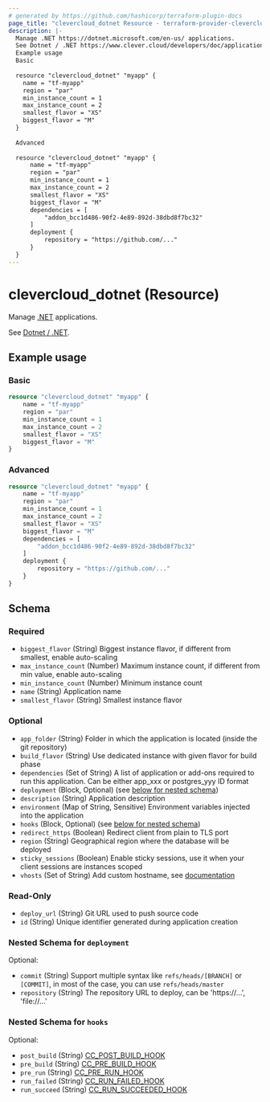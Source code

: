```yaml
---
# generated by https://github.com/hashicorp/terraform-plugin-docs
page_title: "clevercloud_dotnet Resource - terraform-provider-clevercloud"
description: |-
  Manage .NET https://dotnet.microsoft.com/en-us/ applications.
  See Dotnet / .NET https://www.clever.cloud/developers/doc/applications/dotnet/.
  Example usage
  Basic
  
  resource "clevercloud_dotnet" "myapp" {
  	name = "tf-myapp"
  	region = "par"
  	min_instance_count = 1
  	max_instance_count = 2
  	smallest_flavor = "XS"
  	biggest_flavor = "M"
  }
  
  Advanced
  
  resource "clevercloud_dotnet" "myapp" {
      name = "tf-myapp"
      region = "par"
      min_instance_count = 1
      max_instance_count = 2
      smallest_flavor = "XS"
      biggest_flavor = "M"
      dependencies = [
          "addon_bcc1d486-90f2-4e89-892d-38dbd8f7bc32"
      ]
      deployment {
          repository = "https://github.com/..."
      }
  }
---
```


# clevercloud_dotnet (Resource)

Manage [.NET](https://dotnet.microsoft.com/en-us/) applications.

See [Dotnet / .NET](https://www.clever.cloud/developers/doc/applications/dotnet/).

## Example usage

### Basic

```terraform
resource "clevercloud_dotnet" "myapp" {
	name = "tf-myapp"
	region = "par"
	min_instance_count = 1
	max_instance_count = 2
	smallest_flavor = "XS"
	biggest_flavor = "M"
}
```

### Advanced

```terraform
resource "clevercloud_dotnet" "myapp" {
    name = "tf-myapp"
    region = "par"
    min_instance_count = 1
    max_instance_count = 2
    smallest_flavor = "XS"
    biggest_flavor = "M"
    dependencies = [
        "addon_bcc1d486-90f2-4e89-892d-38dbd8f7bc32"
    ]
    deployment {
        repository = "https://github.com/..."
    }
}
```



<!-- schema generated by tfplugindocs -->
## Schema

### Required

- `biggest_flavor` (String) Biggest instance flavor, if different from smallest, enable auto-scaling
- `max_instance_count` (Number) Maximum instance count, if different from min value, enable auto-scaling
- `min_instance_count` (Number) Minimum instance count
- `name` (String) Application name
- `smallest_flavor` (String) Smallest instance flavor

### Optional

- `app_folder` (String) Folder in which the application is located (inside the git repository)
- `build_flavor` (String) Use dedicated instance with given flavor for build phase
- `dependencies` (Set of String) A list of application or add-ons required to run this application.
Can be either app_xxx or postgres_yyy ID format
- `deployment` (Block, Optional) (see [below for nested schema](#nestedblock--deployment))
- `description` (String) Application description
- `environment` (Map of String, Sensitive) Environment variables injected into the application
- `hooks` (Block, Optional) (see [below for nested schema](#nestedblock--hooks))
- `redirect_https` (Boolean) Redirect client from plain to TLS port
- `region` (String) Geographical region where the database will be deployed
- `sticky_sessions` (Boolean) Enable sticky sessions, use it when your client sessions are instances scoped
- `vhosts` (Set of String) Add custom hostname, see [documentation](https://www.clever.cloud/developers/doc/administrate/domain-names/)

### Read-Only

- `deploy_url` (String) Git URL used to push source code
- `id` (String) Unique identifier generated during application creation

<a id="nestedblock--deployment"></a>
### Nested Schema for `deployment`

Optional:

- `commit` (String) Support multiple syntax like `refs/heads/[BRANCH]` or `[COMMIT]`, in most of the case, you can use `refs/heads/master`
- `repository` (String) The repository URL to deploy, can be 'https://...', 'file://...'


<a id="nestedblock--hooks"></a>
### Nested Schema for `hooks`

Optional:

- `post_build` (String) [CC_POST_BUILD_HOOK](https://www.clever.cloud/developers/doc/develop/build-hooks/#post-build)
- `pre_build` (String) [CC_PRE_BUILD_HOOK](https://www.clever.cloud/developers/doc/develop/build-hooks/#pre-build)
- `pre_run` (String) [CC_PRE_RUN_HOOK](https://www.clever.cloud/developers/doc/develop/build-hooks/#pre-run)
- `run_failed` (String) [CC_RUN_FAILED_HOOK](https://www.clever.cloud/developers/doc/develop/build-hooks/#run-successfail)
- `run_succeed` (String) [CC_RUN_SUCCEEDED_HOOK](https://www.clever.cloud/developers/doc/develop/build-hooks/#run-successfail)
